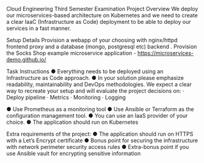 
Cloud Engineering Third             Semester Examination Project
Overview
We deploy our microservices-based architecture on Kubernetes and we need to create a clear IaaC (Infrastructure as Code) deployment to be able to deploy our services in a fast manner.
 
Setup Details
Provision a webapp of your choosing with nginx/httpd frontend proxy and a database (mongo, postgresql etc) backend .
Provision the Socks Shop example microservice application - https://microservices-demo.github.io/
 
Task Instructions
●  	Everything needs to be deployed using an Infrastructure as Code approach.
●  	In your solution please emphasize readability, maintainability and DevOps methodologies. We expect a clear way to recreate your setup and will evaluate the project decisions on:
·         Deploy pipeline
·         Metrics
·         Monitoring
·         Logging

●  	Use Prometheus as a monitoring tool
●  	Use Ansible or Terraform as the configuration management tool.
●  	You can use an IaaS provider of your choice.
●  	The application should run on Kubernetes
 
Extra requirements of the project:
●  The application should run on HTTPS with a Let’s Encrypt certificate
●  Bonus point for securing the infrastructure with network perimeter security access rules
●  Extra-bonus point if you use Ansible vault for encrypting sensitive information

